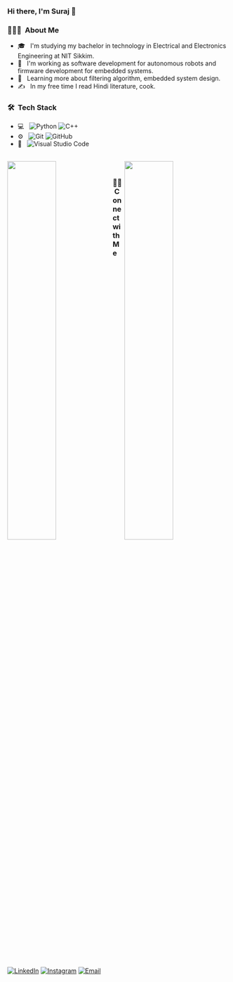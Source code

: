 ### Hi there, I'm Suraj 👋




<h3> 👨🏻‍💻 &nbsp;About Me </h3>

- 🎓 &nbsp; I'm studying my bachelor in technology in Electrical and Electronics Engineering at NIT Sikkim.
- 💼 &nbsp; I'm working as software development for autonomous robots and firmware development for embedded systems.
- 🌱 &nbsp; Learning more about filtering algorithm, embedded system design.
- ✍️ &nbsp; In my free time I read Hindi literature, cook. 


<h3> 🛠 &nbsp;Tech Stack</h3>

- 💻 &nbsp;
  ![Python](https://img.shields.io/badge/-Python-333333?style=flat&logo=python)
  ![C++](https://img.shields.io/badge/-C++-333333?style=flat&logo=C%2B%2B&logoColor=00599C)
- ⚙️ &nbsp;
  ![Git](https://img.shields.io/badge/-Git-333333?style=flat&logo=git)
  ![GitHub](https://img.shields.io/badge/-GitHub-333333?style=flat&logo=github)
- 🔧 &nbsp;
  ![Visual Studio Code](https://img.shields.io/badge/-Visual%20Studio%20Code-333333?style=flat&logo=visual-studio-code&logoColor=007ACC)
  


<br/>

<a href="https://github.com/suraj-kumar-mandal">
<img align="left" width="47%" src="https://github-readme-stats.vercel.app/api?username=suraj-kumar-mandal&show_icons=true&theme=radical" />
<img align="right" width="47%" src="https://github-readme-stats.vercel.app/api/top-langs/?username=suraj-kumar-mandal&layout=compact"/>
</a>

<br/>

<h3> 🤝🏻 &nbsp;Connect with Me </h3>

<p align="center">

<a href="https://www.linkedin.com/in/surajkumar-mandal/"><img alt="LinkedIn" src="https://img.shields.io/badge/LinkedIn-Aditya%20Vikram%20Singh-blue?style=flat-square&logo=linkedin"></a>
<a href="https://www.instagram.com/adityavs_/"><img alt="Instagram" src="https://img.shields.io/badge/Instagram-adityavs__-blue?style=flat-square&logo=instagram"></a>
<a href="mailto:avsingh@umass.edu"><img alt="Email" src="https://img.shields.io/badge/Email-avsingh@umass.edu-blue?style=flat-square&logo=gmail"></a>
</p>
